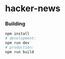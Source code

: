 # hacker-news

### Building

``` bash
npm install
# development:
npm run dev
# production:
npm run build
```